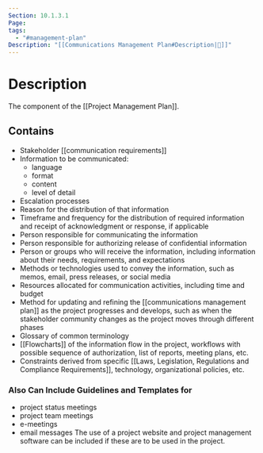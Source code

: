 ```yaml
---
Section: 10.1.3.1
Page: 
tags:
  - "#management-plan"
Description: "[[Communications Management Plan#Description|📝]]"
---
```

# Description
The component of the [[Project Management Plan]].
## Contains
- Stakeholder [[communication requirements]]
- Information to be communicated:
	- language
	- format
	- content
	- level of detail
- Escalation processes
- Reason for the distribution of that information
- Timeframe and frequency for the distribution of required information and receipt of acknowledgment or response, if applicable
- Person responsible for communicating the information
- Person responsible for authorizing release of confidential information
- Person or groups who will receive the information, including information about their needs, requirements, and expectations
- Methods or technologies used to convey the information, such as memos, email, press releases, or social media
- Resources allocated for communication activities, including time and budget
- Method for updating and refining the [[communications management plan]] as the project progresses and develops, such as when the stakeholder community changes as the project moves through different phases
- Glossary of common terminology
- [[Flowcharts]] of the information flow in the project, workflows with possible sequence of authorization, list of reports, meeting plans, etc.
- Constraints derived from specific [[Laws, Legislation, Regulations and Compliance Requirements]], technology, organizational policies, etc.
### Also Can Include Guidelines and Templates for
 - project status meetings
 - project team meetings
 - e-meetings
 - email messages
 The use of a project website and project management software can be included if these are to be used in the project.